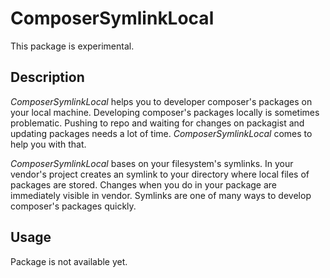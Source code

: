 # ComposerSymlinkLocal
This package is experimental.

## Description
*ComposerSymlinkLocal* helps you to developer composer's packages 
on your local machine. Developing composer's packages locally
is sometimes problematic. Pushing to repo and waiting for changes on
packagist and updating packages needs a lot of time. *ComposerSymlinkLocal*
comes to help you with that.

*ComposerSymlinkLocal* bases on your filesystem's symlinks.
In your vendor's project creates an symlink to your directory
where local files of packages are stored. Changes when you do
in your package are immediately visible in vendor. 
Symlinks are one of many ways to develop composer's packages quickly.

## Usage

Package is not available yet.